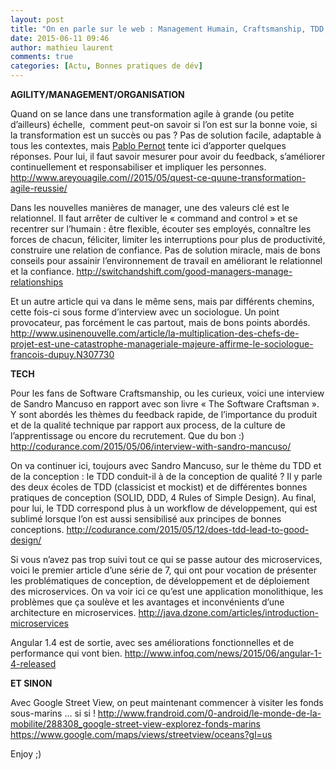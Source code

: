 ```yaml
---
layout: post
title: "On en parle sur le web : Management Humain, Craftsmanship, TDD, Plongée ..."
date: 2015-06-11 09:46
author: mathieu laurent
comments: true
categories: [Actu, Bonnes pratiques de dév]
---
```

<strong>AGILITY/MANAGEMENT/ORGANISATION</strong>

Quand on se lance dans une transformation agile à grande (ou petite d’ailleurs) échelle,  comment peut-on savoir si l’on est sur la bonne voie, si la transformation est un succès ou pas ?
Pas de solution facile, adaptable à tous les contextes, mais <a href="https://twitter.com/pablopernot" target="_blank">Pablo Pernot</a> tente ici d’apporter quelques réponses.
Pour lui, il faut savoir mesurer pour avoir du feedback, s’améliorer continuellement et responsabiliser et impliquer les personnes.
<a href="http://www.areyouagile.com/2015/05/quest-ce-quune-transformation-agile-reussie/" target="_blank">http://www.areyouagile.com//2015/05/quest-ce-quune-transformation-agile-reussie/</a>

Dans les nouvelles manières de manager, une des valeurs clé est le relationnel.
Il faut arrêter de cultiver le « command and control » et se recentrer sur l’humain : être flexible, écouter ses employés, connaître les forces de chacun, féliciter, limiter les interruptions pour plus de productivité, construire une relation de confiance.
Pas de solution miracle, mais de bons conseils pour assainir l’environnement de travail en améliorant le relationnel et la confiance.
<a href="http://switchandshift.com/good-managers-manage-relationships" target="_blank">http://switchandshift.com/good-managers-manage-relationships</a>

Et un autre article qui va dans le même sens, mais par différents chemins, cette fois-ci sous forme d’interview avec un sociologue.
Un point provocateur, pas forcément le cas partout, mais de bons points abordés.
<a href="http://www.usinenouvelle.com/article/la-multiplication-des-chefs-de-projet-est-une-catastrophe-manageriale-majeure-affirme-le-sociologue-francois-dupuy.N307730" target="_blank">http://www.usinenouvelle.com/article/la-multiplication-des-chefs-de-projet-est-une-catastrophe-manageriale-majeure-affirme-le-sociologue-francois-dupuy.N307730</a>

<strong>TECH</strong>

Pour les fans de Software Craftsmanship, ou les curieux, voici une interview de Sandro Mancuso en rapport avec son livre « The Software Craftsman ».
Y sont abordés les thèmes du feedback rapide, de l’importance du produit et de la qualité technique par rapport aux process, de la culture de l’apprentissage ou encore du recrutement.
Que du bon :)
<a href="http://codurance.com/2015/05/06/interview-with-sandro-mancuso/" target="_blank">http://codurance.com/2015/05/06/interview-with-sandro-mancuso/</a>

On va continuer ici, toujours avec Sandro Mancuso, sur le thème du TDD et de la conception : le TDD conduit-il à de la conception de qualité ?
Il y parle des deux écoles de TDD (classicist et mockist) et de différentes bonnes pratiques de conception (SOLID, DDD, 4 Rules of Simple Design).
Au final, pour lui, le TDD correspond plus à un workflow de développement, qui est sublimé lorsque l’on est aussi sensibilisé aux principes de bonnes conceptions.
<a href="http://codurance.com/2015/05/12/does-tdd-lead-to-good-design/" target="_blank">http://codurance.com/2015/05/12/does-tdd-lead-to-good-design/</a>

Si vous n’avez pas trop suivi tout ce qui se passe autour des microservices, voici le premier article d’une série de 7, qui ont pour vocation de présenter les problématiques de conception, de développement et de déploiement des microservices.
On va voir ici ce qu’est une application monolithique, les problèmes que ça soulève et les avantages et inconvénients d’une architecture en microservices.
<a href="http://java.dzone.com/articles/introduction-microservices" target="_blank">http://java.dzone.com/articles/introduction-microservices</a>

Angular 1.4 est de sortie, avec ses améliorations fonctionnelles et de performance qui vont bien.
<a href="http://www.infoq.com/news/2015/06/angular-1-4-released" target="_blank">http://www.infoq.com/news/2015/06/angular-1-4-released</a>

<strong>ET SINON</strong>

Avec Google Street View, on peut maintenant commencer à visiter les fonds sous-marins … si si !
<a href="http://www.frandroid.com/0-android/le-monde-de-la-mobilite/288308_google-street-view-explorez-fonds-marins" target="_blank">http://www.frandroid.com/0-android/le-monde-de-la-mobilite/288308_google-street-view-explorez-fonds-marins</a>
<a href="https://www.google.com/maps/views/streetview/oceans?gl=us" target="_blank">https://www.google.com/maps/views/streetview/oceans?gl=us</a>

Enjoy ;)
